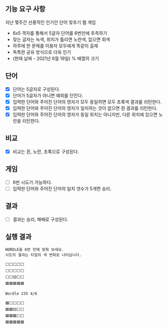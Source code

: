 ## 기능 요구 사항

지난 몇주간 선풍적인 인기인 단어 맞추기 웹 게임

- 6x5 격자를 통해서 5글자 단어를 6번만에 추측하기
- 맞는 글자는 녹색, 위치가 틀리면 노란색, 없으면 회색
- 하루에 한 문제를 이용자 모두에게 똑같이 출제
- 독특한 공유 방식으로 더욱 인기
- (현재 날짜 - 2021년 6월 19일) % 배열의 크기

## 단어

- [X] 단어는 5글자로 구성된다.
- [X] 단어가 5글자가 아니면 예외를 던진다.
- [X] 입력한 단어와 주어진 단어의 영자가 모두 동일하면 모두 초록색 결과를 리턴한다.
- [X] 입력한 단어와 주어진 단어의 영자가 일치하는 것이 없으면 흰 결과를 리턴한다.
- [X] 입력한 단어와 주어진 단어의 영자가 동일 위치는 아니지만, 다른 위치에 있으면 노란을 리턴한다.

## 비교

- [X] 비교는 흰, 노란, 초록으로 구성된다.

## 게임

- [ ] 6번 시도가 가능하다.
- [ ] 입력한 단어와 주어진 단어의 일치 갯수가 5개면 승리.

## 결과

- [ ] 결과는 승리, 패배로 구성된다.

## 실행 결과

```
WORDLE을 6번 만에 맞춰 보세요.
시도의 결과는 타일의 색 변화로 나타납니다.

⬜⬜⬜⬜⬜
⬜⬜⬜⬜⬜
⬜⬜🟨⬜⬜
🟩🟩🟩🟩🟩

Wordle 235 4/6

🟩⬜⬜⬜⬜
🟩🟩🟨⬜⬜
🟩🟩🟩⬜⬜
🟩🟩🟩🟩🟩
```
